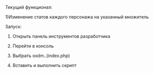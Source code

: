Текущий функционал:

1)Изменение статов каждого персонажа на указанный множитель

Запуск:

1. Открыть панель инструментов разработчика

2. Перейти в консоль

3. Выбрать oxdm..(index.php)

4. Вставить и выполнить скрипт